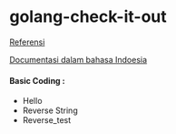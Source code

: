 # golang-check-it-out
[Referensi](https://golang.org/doc/code.html)

[Documentasi dalam bahasa Indoesia](https://docs.google.com/document/d/1oma05vBARYy1LkIvdb6Zrb9pcZ0rZ8JBlLRdleqAMkU/edit?usp=sharing)
#### Basic Coding :
- Hello
- Reverse String
- Reverse_test
